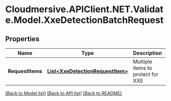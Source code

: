 # Cloudmersive.APIClient.NET.Validate.Model.XxeDetectionBatchRequest
## Properties

Name | Type | Description | Notes
------------ | ------------- | ------------- | -------------
**RequestItems** | [**List&lt;XxeDetectionRequestItem&gt;**](XxeDetectionRequestItem.md) | Multiple items to protect for XXE | [optional] 

[[Back to Model list]](../README.md#documentation-for-models) [[Back to API list]](../README.md#documentation-for-api-endpoints) [[Back to README]](../README.md)

